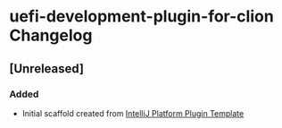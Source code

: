 <!-- Keep a Changelog guide -> https://keepachangelog.com -->

# uefi-development-plugin-for-clion Changelog

## [Unreleased]
### Added
- Initial scaffold created from [IntelliJ Platform Plugin Template](https://github.com/JetBrains/intellij-platform-plugin-template)
